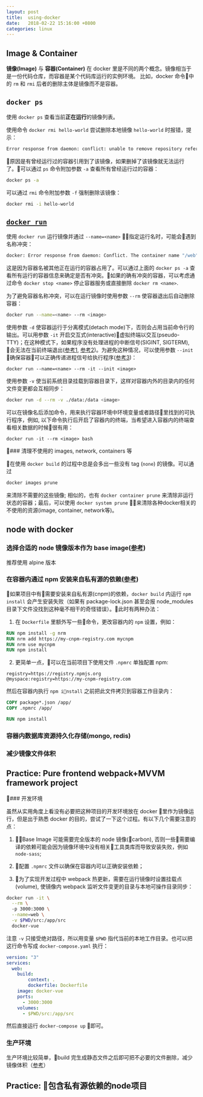 ```yaml
---
layout: post
title:  using-docker
date:   2018-02-22 15:16:00 +0800
categories: linux
---
```


## Image & Container

**镜像(Image)** 与 **容器(Container)** 在 docker 里是不同的两个概念。镜像相当于是一份代码仓库，而容器是某个代码库运行的实例环境。 比如，docker 命令中的 `rm` 和 `rmi` 后者的删除主体是镜像而不是容器。

## `docker ps`

使用 `docker ps` 查看当前**正在运行**的镜像列表。

使用命令 `docker rmi hello-world` 尝试删除本地镜像 `hello-world` 时报错，提示：

```bash
Error response from daemon: conflict: unable to remove repository reference "hello-world" (must force) - container 442058f0c1af is using its referenced image 725dcfab7d63
```

原因是有曾经运行过的容器引用到了该镜像，如果删掉了该镜像就无法运行了。可以通过 `ps` 命令附加参数 `-a` 查看所有曾经运行过的容器：

```bash
docker ps -a
```

可以通过 `rmi` 命令附加参数 `-f` 强制删除该镜像：

```bash
docker rmi -i hello-world
```


## [`docker run`](https://docs.docker.com/engine/reference/commandline/run/#options)

使用 `docker run` 运行镜像并通过 `--name=<name>` 指定运行名时，可能会遇到名称冲突：

```bash
docker: Error response from daemon: Conflict. The container name "/web" is already in use by container "6238443388c7b4d9e03df56521610beab651a46b860af5a42d602073bc2c9ec2". You have to remove (or rename) that container to be able to reuse that name.
```

这是因为容器名被其他正在运行的容器占用了。可以通过上面的 `docker ps -a` 查看所有运行的容器信息来确定是否有冲突。如果的确有冲突的容器，可以考虑通过命令 `docker stop <name>` 停止容器服务或直接删除 `docker rm <name>`.

为了避免容器名称冲突，可以在运行镜像时使用参数 `--rm` 使容器退出后自动删除容器：

```bash
docker run --name=<name> --rm <image>
```

使用参数 `-d` 使容器运行于分离模式(detach mode)下，否则会占用当前命令行的输出。可以用参数 `-it` 开启交互式(interactive)虚拟终端以交互(pseudo-TTY)；在这种模式下，如果程序没有处理进程的中断信号(SIGINT, SIGTERM), 会无法在当前终端退出([参考1](https://github.com/moby/moby/issues/2838), [参考2](https://github.com/nodejs/docker-node/blob/master/docs/BestPractices.md#cmd))。为避免这种情况，可以使用参数 `--init` 确保容器可以正确传递进程信号给执行程序([参考3](https://github.com/krallin/tini))：

```bash
docker run --name=<name> --rm -it --init <image>
```

使用参数 `-v` 使当前系统目录挂载到容器目录下，这样对容器内外的目录内的任何文件变更都会互相同步：

```bash
docker run -d --rm -v ./data:/data <image>
```

可以在镜像名后添加命令，用来执行容器环境中环境变量或者路径里找到的可执行程序，例如, 以下命令执行后开启了容器内的终端，当希望进入容器内的终端查看相关数据的时候很有用：

```
docker run -it --rm <image> bash
```

### 清理不使用的 images, network, containers 等

在使用 `docker build` 的过程中总是会多出一些没有 tag (`none`) 的镜像。可以通过

```bash
docker images prune
```

来清除不需要的这些镜像; 相似的，也有 `docker container prune` 来清除非运行状态的容器；最后，可以使用 `docker system prune` 来清除各种docker相关的不使用的资源(image, container, network等)。

## node with docker

### 选择合适的 node 镜像版本作为 base image([参考](https://derickbailey.com/2017/03/09/selecting-a-node-js-image-for-docker/))

推荐使用 alpine 版本

### 在容器内通过 npm 安装来自私有源的依赖([参考](https://docs.npmjs.com/private-modules/docker-and-private-modules))

如果项目中有需要安装来自私有源(cnpm)的依赖，`docker build` 内运行 `npm install` 会产生安装失败（如果有 package-lock.json 甚至会报 node_modules 目录下文件没找到这种毫不相干的奇怪错误）。此时有两种办法：

1. 在 `Dockerfile` 里额外写一些命令，更改容器内的 `npm` 设置，例如：

  ```Dockerfile
  RUN npm install -g nrm
  RUN nrm add https://my-cnpm-registry.com mycnpm
  RUN nrm use mycnpm
  RUN npm install
  ```

2. 更简单一点，可以在当前项目下使用文件 `.npmrc` 单独配置 npm:

  ```.npmrc
  registry=https://registry.npmjs.org
  @myspace:registry=https://my-cnpm-registry.com
  ```

然后在容器内执行 `npm install` 之前把此文件拷贝到容器工作目录内：

  ```Dockerfile
  COPY package*.json /app/
  COPY .npmrc /app/

  RUN npm install
  ```

### 容器内数据库资源持久化存储(mongo, redis)

### 减少镜像文件体积

## Practice: Pure frontend webpack+MVVM framework project

### 开发环境

虽然从实用角度上看没有必要把这种项目的开发环境放在 docker 里作为镜像运行，但是出于熟悉 docker 的目的，尝试了一下这个过程。有以下几个需要注意的点：

1. Base Image 可能需要完全版本的 node 镜像(carbon), 否则一些需要编译的依赖可能会因为镜像环境中没有相关工具类库而导致安装失败，例如 `node-sass`;

2. 配置 `.npmrc` 文件以确保在容器内可以正确安装依赖；

3. 为了实现开发过程中 webpack 热更新，需要在运行镜像时设置挂载点(volume), 使镜像内 webpack 监听文件变更的目录与本地可操作目录同步：

  ```bash
  docker run -it \
    --rm \ 
    -p 3000:3000 \
    --name=web \
    -v $PWD/src:/app/src
    docker-vue
  ```

注意 `-v` 只接受绝对路径，所以用变量 `$PWD` 指代当前的本地工作目录。也可以把这行命令写成 `docker-compose.yaml` 执行：

```docker-compose.yaml
version: "3"
services:
  web:
    build:
        context: .
        dockerfile: Dockerfile
    image: docker-vue
    ports:
      - 3000:3000
    volumes:
      - $PWD/src:/app/src
```

然后直接运行 `docker-compose up` 即可。

### 生产环境

生产环境比较简单，build 完生成静态文件之后即可把不必要的文件删除，减少镜像体积（[参考](https://medium.com/dirtyjs/how-to-deploy-vue-js-app-in-one-line-with-docker-digital-ocean-2338f03d406a)）

## Practice: 包含私有源依赖的node项目